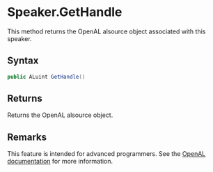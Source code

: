 # Speaker.GetHandle

This method returns the OpenAL alsource object associated with this speaker.

## Syntax

``` C#
public ALuint GetHandle()
```

## Returns

Returns the OpenAL alsource object.

## Remarks

This feature is intended for advanced programmers. See the [OpenAL documentation](https://openal.org/documentation/) for more information.